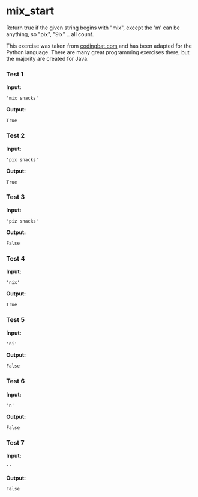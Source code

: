 # mix_start




Return true if the given string begins with "mix", except the 'm' can be anything, so "pix", "9ix" .. all count.

This exercise was taken from [codingbat.com](https://codingbat.com/prob/p151713) and has been adapted for the Python language. There are many great programming exercises there, but the majority are created for Java.






### Test 1
**Input:**
```
'mix snacks'
```
**Output:**
```
True
```
### Test 2
**Input:**
```
'pix snacks'
```
**Output:**
```
True
```
### Test 3
**Input:**
```
'piz snacks'
```
**Output:**
```
False
```
### Test 4
**Input:**
```
'nix'
```
**Output:**
```
True
```
### Test 5
**Input:**
```
'ni'
```
**Output:**
```
False
```
### Test 6
**Input:**
```
'n'
```
**Output:**
```
False
```
### Test 7
**Input:**
```
''
```
**Output:**
```
False
```

